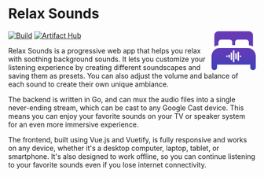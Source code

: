 # Relax Sounds

<img src="./frontend/src/assets/icon-purple.svg" alt="Relax Sounds Icon" align="right" width="90">

[![Build](https://github.com/gabe565/relax-sounds/actions/workflows/build.yml/badge.svg)](https://github.com/gabe565/relax-sounds/actions/workflows/build.yml)
[![Artifact Hub](https://img.shields.io/endpoint?url=https://artifacthub.io/badge/repository/gabe565)](https://artifacthub.io/packages/helm/gabe565/relax-sounds)

Relax Sounds is a progressive web app that helps you relax with soothing background sounds. It lets you customize your listening experience by creating different soundscapes and saving them as presets. You can also adjust the volume and balance of each sound to create their own unique ambiance.

The backend is written in Go, and can mux the audio files into a single never-ending stream, which can be cast to any Google Cast device. This means you can enjoy your favorite sounds on your TV or speaker system for an even more immersive experience.

The frontend, built using Vue.js and Vuetify, is fully responsive and works on any device, whether it's a desktop computer, laptop, tablet, or smartphone. It's also designed to work offline, so you can continue listening to your favorite sounds even if you lose internet connectivity.
